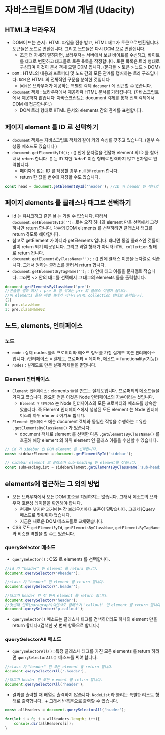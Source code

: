 # 자바스크립트 DOM 개념 (Udacity)
## HTML과 브라우저
- DOM이 뜨는 순서 : HTML 파일을 전송 받고, HTML 태그가 토큰으로 변환됩니다. 토큰들은 노드로 변환됩니다. 그리고 노드들은 다시 DOM 으로 변환됩니다.
  + 조금 더 자세히 말하자면, 브라우저는 서버에서 보낸 바이트를 수신하고, 바이트를 태그로 변환하고 태그들로 토큰 목록을 작정합니다. 토큰 목록은 트리 형태로 구성되며 이것이 문서 객체 모델 DOM 입니다. (문자들 > 토큰 > 노드 > DOM)
- `DOM` : HTML의 내용과 프로퍼티 및 노드 간의 모든 관계를 캡처하는 트리 구조입니다. `DOM` 은 HTML 의 전체적인 구문을 분석한 것입니다.
  + `DOM` 은 브라우저가 제공하는 특별한 객체 `document` 에 접근할 수 있습니다.
- `document` 객체 : 브라우저에서 제공하며 HTML 문서를 가리킵니다. (자바스크립트에서 제공하지 않습니다. 자바스크립트는 document 객체를 통해 전역 객체에서 DOM 에 접근합니다.)
  + DOM 트리 형태로 HTML 문서와 elements 간의 관계를 표현합니다.

## 페이지 element 를 ID 로 선택하기
- `document` 객체는 자바스크립트 객체와 같이 키와 속성를 갖추고 있습니다. (일부 속성중 메소드도 있습니다.)
- `document.getElementById();` : () 안에 문자열을 전달해 element 의 ID 를 찾아내서 return 합니다. () 는 ID 지만 '#ddd' 이런 형태로 입력하지 않고 문자열로 입력합니다.
  + 페이지에 없는 ID 를 작성할 경우 null 을 return 합니다.
  + return 한 값을 변수에 저장할 수도 있습니다.
```javascript
const head = document.getElementById('header'); //ID 가 header 인 헤더의 element 들을 선택해서 head 에 저장합니다.
```

## 페이지 elements 를 클래스나 태그로 선택하기
- id 는 유니크하고 같은 id 는 가질 수 없습니다. 따라서 `document.getElementById('');` 로는 오직 하나의 element 만을 선택해서 그것 하나만 return 합니다. 다수의 DOM elements 를 선택하려면 클래스나 태그를 return 하도록 해야합니다.
- 참고로 getElement 가 아니라 getElements 입니다. 왜냐면 동일 클래스인 것들이 많이 return 되기 떄문입니다. 그리고 배열 형태가 아니라 `HTML collection` 형태로 return 됩니다.
- `document.getElementsByClassName('');` : () 안에 클래스 이름을 문자열로 적습니다. 그래서 원하는 클래스를 불러서 return 합니다.
- `document.getElementsByTagName('');` : () 안에 태그 이름을 문자열로 적습니다. 그러면 <> 안의 태그를 선택해서 그 태그의 elements 들을 출력합니다.
```javascript
document.getElementsByClassName('pre');
//콘솔창 결과 예시 : pre 와 점 뒤에는 pre 의 클래스 이름이 옵니다.
//이 elements 들은 배열 형태가 아니라 HTML collection 형태로 출력됩니다.
(2)
0: pre.className
1: pre.className02
```

## 노드, elements, 인터페이스
### 노드
- `Node` : 실제 nodes 들의 프로퍼티와 메소드 정보를 가진 설계도 혹은 인터페이스 입니다. (인터페이스 = 설계도, 프로퍼티 = 데이터, 메소드 = functionality(기능))
- `nodes` : 설계도로 만든 실제 객체들을 말합니다.

### Element 인터페이스
- `Element 인터페이스` : elements 들을 만드는 설계도입니다. 프로퍼티와 메소드들을 가지고 있습니다. 중요한 점은 이것은 Node 인터페이스의 자손이라는 것입니다.
  + `Element 인터페이스` 는 Node 인터페이스의 모든 프로퍼티와 메소드를 상속받았습니다. 즉 Element 인터페이스에서 생성된 모든 element 는 Node 인터페이스의 하위 element 이기도 합니다.
- `Element 인터페이스` 에는 document 객체와 동일한 작업을 수행하는 고유한 `.getElementsByClassName()` 가 있습니다.
  + document 객체로 element 를 선택한 다음 `.getElementsByClassName()` 를 호출해 해당 element 의 하위 element 인 클래스 이름을 수신할 수 있습니다.
```javascript
// id 가 sidebar 인 DOM element 를 선택합니다.
const sidebarElement = document.getElementById('sidebar');

// sidebar element 로 클래스가 sub-heading 인 element를 찾습니다.
const subHeadingList = sidebarElement.getElementsByClassName('sub-heading');
```

## elements에 접근하는 그 외의 방법
- 모든 브라우저에서 모든 DOM 표준을 지원하지는 않습니다. 그래서 메소드의 브라우저 호환성 테이블을 확인해야 합니다.
  + 현재는 낫지만 과거에는 각 브라우저마다 표준이 달랐습니다. 그래서 jQuery 메소드로 맞춰줘야 했습니다.
  + 지금은 새로운 DOM 메소드들로 교체됐습니다.
- CSS 로도 `getElementById`, `getElementsByClassName`, `getElementsByTagName` 와 비슷한 역할을 할 수도 있습니다.

### querySelector 메소드
- `querySelector()` : CSS 로 elements 를 선택합니다.
```javascript
//id 가 "header" 인 element 를 return 합니다.
document.querySelector('#header');

//class 가 "header" 인 element 를 return 합니다.
document.querySelector('.header');

//태그가 header 인 첫 번째 element 를 return 합니다.
document.querySelector('header');
//첫번째 단락(paragraph)이면서도 클래스가 'callout' 인 element 를 return 합니다.
document.querySelector('p.callout');
```
- `querySelector()` 메소드는 클래스나 태그를 검색하더라도 하나의 element 만을 return 합니다.(검색한 첫 번째 항목으로 합니다.)

### querySelectorAll 메소드
- `querySelectorAll()` : 특정 클래스나 태그를 가진 모든 elements 를 return 하려면 `querySelectorAll()` 메소드를 써야 합니다.
```javascript
//class 가 "header" 인 모든 element 를 return 합니다.
document.querySelectorAll('.header');

//태그가 header 인 모든 element 를 return 합니다.
document.querySelectorAll('header');
```
- 결과를 출력할 때 배열로 출력하지 않습니다. `NodeList` 라 불리는 특별한 리스트 형태로 출력합니다.
  + 그래서 반복문으로 출력할 수 있습니다.
```javascript
const allHeaders = document.querySelectorAll('header');

for(let i = 0; i < allHeaders.length; i++){
    console.dir(allHeaders[i]);
}
```
